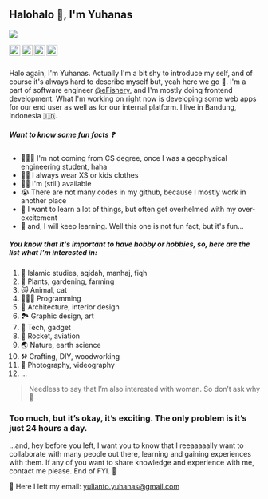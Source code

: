 ## Halohalo 👋, I'm Yuhanas

![](https://res.cloudinary.com/yuhanasyu/image/upload/c_scale,w_400/v1595554406/yuhanasy_cy6ydp.jpg)

<a href="https://www.instagram.com/yuhanas.yu/">
  <img align="left" alt="Abhishek's Instagram" width="22px" src="https://cdn.jsdelivr.net/npm/simple-icons@v3/icons/instagram.svg" />
</a>
<a href="https://twitter.com/yuhanasyu">
  <img align="left" alt="Abhishek Naidu | Twitter" width="22px" src="https://cdn.jsdelivr.net/npm/simple-icons@v3/icons/twitter.svg" />
</a>
<a href="https://www.linkedin.com/in/yuhanas-yulianto-28474612a/">
  <img align="left" alt="Abhishek's LinkdeIN" width="22px" src="https://cdn.jsdelivr.net/npm/simple-icons@v3/icons/linkedin.svg" />
</a>
<a href="https://t.me/yuhanasyu">
  <img align="left" alt="Abhishek's Telegram" width="22px" src="https://cdn.jsdelivr.net/npm/simple-icons@v3/icons/telegram.svg" />
</a>

<br />
<br />

Halo again, I'm Yuhanas. Actually I'm a bit shy to introduce my self, and of course it's always hard to describe myself but, yeah here we go 🤗. I'm a part of software engineer [@eFishery](https://efishery.com/), and I'm mostly doing frontend development. What I'm working on right now is developing some web apps for our end user as well as for our internal platform. I live in Bandung, Indonesia 🇮🇩.


##### Want to know some fun facts ❓
- 👷🏼‍♂️ I'm not coming from CS degree, once I was a geophysical engineering student, haha
- 👼🏻 I always wear XS or kids clothes
- 🧍‍♂️ I'm (still) available
- 😭 There are not many codes in my github, because I mostly work in another place
- 🧠 I want to learn a lot of things, but often get overhelmed with my over-excitement
- 🧬 and, I will keep learning. Well this one is not fun fact, but it's fun...


##### You know that it's important to have hobby or hobbies, so, here are the list what I'm interested in:
1. 📖 Islamic studies, aqidah, manhaj, fiqh
2. 🌱 Plants, gardening, farming
3. 😻 Animal, cat
4. 👨🏻‍💻 Programming
5. 🏡 Architecture, interior design
6. 🏞 Graphic design, art
7. 📱 Tech, gadget
8. 🚀 Rocket, aviation
9. 🌏 Nature, earth science
10. ⚒ Crafting, DIY, woodworking
11. 📸 Photography, videography
12. ...

> Needless to say that I’m also interested with woman. So don’t ask why 🙈

### **Too much, but it’s okay, it’s exciting. The only problem is it’s just 24 hours a day.**


...and, hey before you left, I want you to know that I reeaaaaally want to collaborate with many people out there, learning and gaining experiences with them. If any of you want to share knowledge and experience with me, contact me please. End of FYI. 🥱

💌 Here I left my email: yulianto.yuhanas@gmail.com
